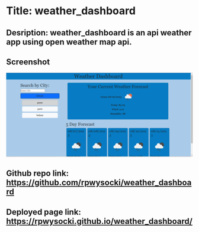 # Title: weather_dashboard
## Desription: weather_dashboard is an api weather app using open weather map api.
## Screenshot
![Alt text](image.png)
## Github repo link: https://github.com/rpwysocki/weather_dashboard
## Deployed page link: https://rpwysocki.github.io/weather_dashboard/